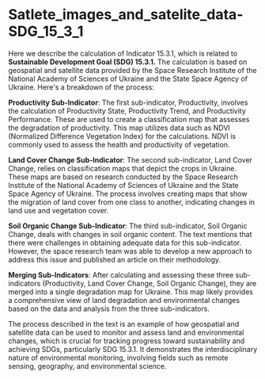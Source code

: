 # Satlete_images_and_satelite_data-SDG_15_3_1

Here we describe the calculation of Indicator 15.3.1, which is related to **Sustainable Development Goal (SDG) 15.3.1.** The calculation is based on geospatial and satellite data provided by the Space Research Institute of the National Academy of Sciences of Ukraine and the State Space Agency of Ukraine. Here's a breakdown of the process:


**Productivity Sub-Indicator**: The first sub-indicator, Productivity, involves the calculation of Productivity State, Productivity Trend, and Productivity Performance. These are used to create a classification map that assesses the degradation of productivity. This map utilizes data such as NDVI (Normalized Difference Vegetation Index) for the calculations. NDVI is commonly used to assess the health and productivity of vegetation.

**Land Cover Change Sub-Indicator**: The second sub-indicator, Land Cover Change, relies on classification maps that depict the crops in Ukraine. These maps are based on research conducted by the Space Research Institute of the National Academy of Sciences of Ukraine and the State Space Agency of Ukraine. The process involves creating maps that show the migration of land cover from one class to another, indicating changes in land use and vegetation cover.

**Soil Organic Change Sub-Indicator**: The third sub-indicator, Soil Organic Change, deals with changes in soil organic content. The text mentions that there were challenges in obtaining adequate data for this sub-indicator. However, the space research team was able to develop a new approach to address this issue and published an article on their methodology.

**Merging Sub-Indicators**: After calculating and assessing these three sub-indicators (Productivity, Land Cover Change, Soil Organic Change), they are merged into a single degradation map for Ukraine. This map likely provides a comprehensive view of land degradation and environmental changes based on the data and analysis from the three sub-indicators.

The process described in the text is an example of how geospatial and satellite data can be used to monitor and assess land and environmental changes, which is crucial for tracking progress toward sustainability and achieving SDGs, particularly SDG 15.3.1. It demonstrates the interdisciplinary nature of environmental monitoring, involving fields such as remote sensing, geography, and environmental science.
